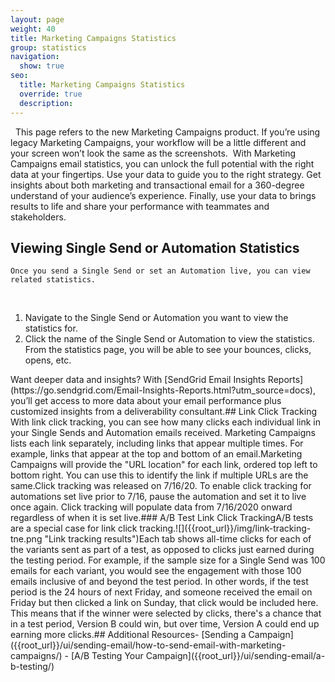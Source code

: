 ```yaml
---
layout: page
weight: 40
title: Marketing Campaigns Statistics
group: statistics
navigation:
  show: true
seo:
  title: Marketing Campaigns Statistics
  override: true
  description:
---
```

​
<call-out>
​
This page refers to the new Marketing Campaigns product. If you’re using legacy Marketing Campaigns, your workflow will be a little different and your screen won’t look the same as the screenshots.
​
</call-out>
​
With Marketing Campaigns email statistics, you can unlock the full potential with the right data at your fingertips. Use your data to guide you to the right strategy. Get insights about both marketing and transactional email for a 360-degree understand of your audience’s experience. Finally, use your data to brings results to life and share your performance with teammates and stakeholders.
​
## 	Viewing Single Send or Automation Statistics
 	Once you send a Single Send or set an Automation live, you can view related statistics.
​
1. Navigate to the Single Send or Automation you want to view the statistics for.
1. Click the name of the Single Send or Automation to view the statistics.
​
From the statistics page, you will be able to see your bounces, clicks, opens, etc.
​
<call-out>
​
Want deeper data and insights? With [SendGrid Email Insights Reports](https://go.sendgrid.com/Email-Insights-Reports.html?utm_source=docs), you’ll get access to more data about your email performance plus customized insights from a deliverability consultant.
​
</call-out>
​
## Link Click Tracking
​
With link click tracking, you can see how many clicks each individual link in your Single Sends and Automation emails received. Marketing Campaigns lists each link separately, including links that appear multiple times. For example, links that appear at the top and bottom of an email.
​
Marketing Campaigns will provide the "URL location" for each link, ordered top left to bottom right. You can use this to identify the link if multiple URLs are the same.

<call-out>
​
Click tracking was released on 7/16/20. To enable click tracking for automations set live prior to 7/16, pause the automation and set it to live once again. Click tracking will populate data from 7/16/2020 onward regardless of when it is set live.

</call-out>
​
### A/B Test Link Click Tracking
​
A/B tests are a special case for link click tracking.
​
![]({{root_url}}/img/link-tracking-tne.png "Link tracking results")
​
Each tab shows all-time clicks for each of the variants sent as part of a test, as opposed to clicks just earned during the testing period. For example, if the sample size for a Single Send was 100 emails for each variant, you would see the engagement with those 100 emails inclusive of and beyond the test period. In other words, if the test period is the 24 hours of next Friday, and someone received the email on Friday but then clicked a link on Sunday, that click would be included here.
​
This means that if the winner were selected by clicks, there's a chance that in a test period, Version B could win, but over time, Version A could end up earning more clicks.
​
## 	Additional Resources
​
- [Sending a Campaign]({{root_url}}/ui/sending-email/how-to-send-email-with-marketing-campaigns/)
- [A/B Testing Your Campaign]({{root_url}}/ui/sending-email/a-b-testing/)